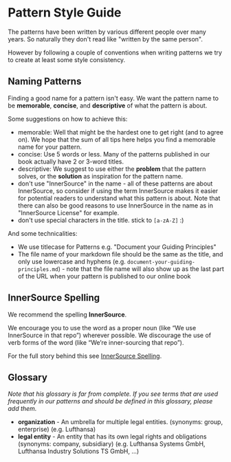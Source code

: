 # Pattern Style Guide

The patterns have been written by various different people over many years. So naturally they don't read like "written by the same person".

However by following a couple of conventions when writing patterns we try to create at least some style consistency.

## Naming Patterns

Finding a good name for a pattern isn't easy. We want the pattern name to be **memorable**, **concise**, and **descriptive** of what the pattern is about.

Some suggestions on how to achieve this:

- memorable: Well that might be the hardest one to get right (and to agree on). We hope that the sum of all tips here helps you find a memorable name for your pattern.
- concise: Use 5 words or less. Many of the patterns published in our book actually have 2 or 3-word titles.
- descriptive: We suggest to use either the **problem** that the pattern solves, or the **solution** as inspiration for the pattern name.
- don't use "InnerSource" in the name - all of these patterns are about InnerSource, so consider if using the term InnerSource makes it easier for potential readers to understand what this pattern is about. Note that there can also be good reasons to use InnerSource in the name as in "InnerSource License" for example.
- don't use special characters in the title. stick to `[a-zA-Z]` :)

And some technicalities:

- We use titlecase for Patterns e.g. "Document your Guiding Principles"
- The file name of your markdown file should be the same as the title, and only use lowercase and hyphens (e.g. `document-your-guiding-principles.md`) - note that the file name will also show up as the last part of the URL when your pattern is published to our online book

## InnerSource Spelling

We recommend the spelling **InnerSource**.

We encourage you to use the word as a proper noun (like “We use InnerSource in that repo”) wherever possible. We discourage the use of verb forms of the word (like “We’re inner-sourcing that repo”).

For the full story behind this see [InnerSource Spelling](innersource-spelling.md).

## Glossary

*Note that his glossary is far from complete. If you see terms that are used frequently in our patterns and should be defined in this glossary, please add them.*

- **organization** - An umbrella for multiple legal entities. (synonyms: group, enterprise) (e.g. Lufthansa)
- **legal entity** - An entity that has its own legal rights and obligations (synonyms: company, subsidiary) (e.g. Lufthansa Systems GmbH, Lufthansa Industry Solutions TS GmbH, ...)

